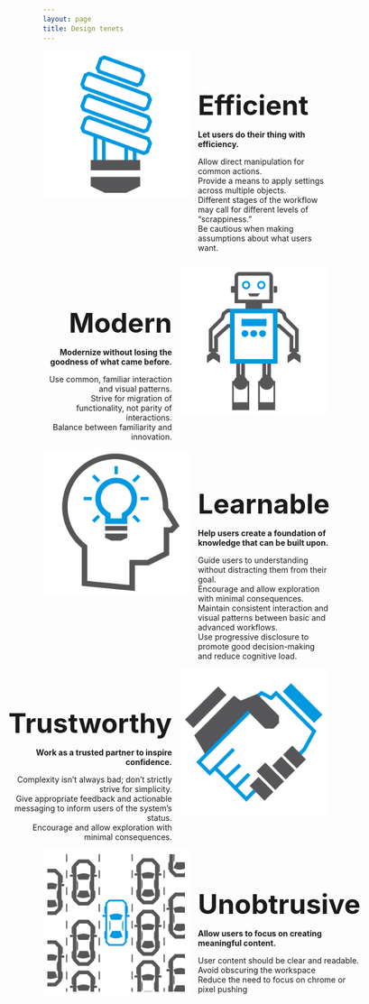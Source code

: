 ```yaml
---
layout: page
title: Design tenets
---
```


<style is="custom-style">

#tenets h2{
font-size:48px;
margin-bottom:8px;
}

.left{
  text-align:right;
   justify-content: flex-end;
}
.left img{
  -webkit-order: 2;
  order: 2;
  margin-left:15px;
  height:260px;
}
.left .words{
  -webkit-order: 1;
  order: 1;
}

.right{
text-align:left;
justify-content: flex-start;

}

.right img{
  margin-right:15px;
  height:260px;
  -webkit-order: 1;
  order: 1;
}
.right .words{
  -webkit-order: 2;
  order: 2;
}

.tenet{
    margin: 1em 0;
    border-top: 1px solid var(--divider-color);
    min-height:275px;
    padding: 0;
    margin: 0;
    list-style: none;
    
    display: -webkit-box;
    display: -moz-box;
    display: -ms-flexbox;
    display: -webkit-flex;
    display: flex;
    flex-direction: row
    -webkit-flex-flow: row wrap;
  }
.tenet:first-of-type {
    border-top: none;
    padding: 0 0 1em 0;
}
#post{
  max-width:900px;
}


</style>

<div id="tenets">
<div class="right tenet">
  <img src="../images/overview/design-tenets-efficient.svg"/>
  <div class="words">
    <h2>Efficient</h2>  
    <p><strong>Let users do their thing with efficiency.</strong></p>  
    <p>
      Allow direct manipulation for common actions.<br />
      Provide a means to apply settings across multiple objects.<br />
      Different stages of the workflow may call for different levels of “scrappiness.”<br />
      Be cautious when making assumptions about what users want.<br />
    </p>
  </div>  
</div>

<div class="left tenet"> 
  <img src="../images/overview/design-tenets-modern.svg"/>
  <div class="words">
  <h2>Modern</h2>
  
  <p><strong>Modernize without losing the goodness of what came before.</strong></p>
  <p>
    Use common, familiar interaction and visual patterns.<br />  
    Strive for migration of functionality, not parity of interactions.<br />  
    Balance between familiarity and innovation.<br />
  </p>
  </div>
</div>

<div class="right tenet">
  <img src="../images/overview/design-tenets-learnable.svg"/>
  <div class="words">
  <h2>Learnable</h2>  
  <p><strong>Help users create a foundation of knowledge that can be built upon.</strong></p>
  <p>
    Guide users to understanding without distracting them from their goal.<br />  
    Encourage and allow exploration with minimal consequences.<br />  
    Maintain consistent interaction and visual patterns between basic and advanced workflows.<br />  
    Use progressive disclosure to promote good decision-making and reduce cognitive load.<br />
  </p>
  </div>
</div>

<div class="left tenet"> 
  <img src="../images/overview/design-tenets-trustworthy.svg"/>
  <div class="words">
  <h2>Trustworthy</h2>  
  <p><strong>Work as a trusted partner to inspire confidence.</strong></p>
  <p>
    Complexity isn’t always bad; don’t strictly strive for simplicity.<br />  
    Give appropriate feedback and actionable messaging to inform users of the system’s status.<br />  
    Encourage and allow exploration with minimal consequences.<br />
  </p>
  </div>
</div>

<div class="right tenet">
  <img src="../images/overview/design-tenets-unobtrusive.svg"/>
  <div class="words">
  <h2>Unobtrusive</h2>
  <p><strong>Allow users to focus on creating meaningful content.</strong></p>
  <p>
    User content should be clear and readable.<br />
    Avoid obscuring the workspace<br />
    Reduce the need to focus on chrome or pixel pushing<br />
  </p>
  </div>
</div>
</div>